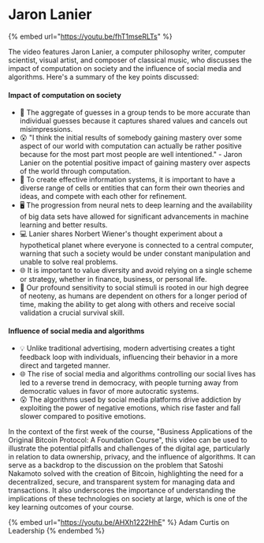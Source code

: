 # Jaron Lanier

{% embed url="https://youtu.be/fhT1mseRLTs" %}

The video features Jaron Lanier, a computer philosophy writer, computer scientist, visual artist, and composer of classical music, who discusses the impact of computation on society and the influence of social media and algorithms. Here's a summary of the key points discussed:

#### Impact of computation on society

* 🧠 The aggregate of guesses in a group tends to be more accurate than individual guesses because it captures shared values and cancels out misimpressions.
* 😮 "I think the initial results of somebody gaining mastery over some aspect of our world with computation can actually be rather positive because for the most part most people are well intentioned." - Jaron Lanier on the potential positive impact of gaining mastery over aspects of the world through computation.
* 🧠 To create effective information systems, it is important to have a diverse range of cells or entities that can form their own theories and ideas, and compete with each other for refinement.
* 🖥️ The progression from neural nets to deep learning and the availability of big data sets have allowed for significant advancements in machine learning and better results.
* 💻 Lanier shares Norbert Wiener's thought experiment about a hypothetical planet where everyone is connected to a central computer, warning that such a society would be under constant manipulation and unable to solve real problems.
* 🌐 It is important to value diversity and avoid relying on a single scheme or strategy, whether in finance, business, or personal life.
* 🧠 Our profound sensitivity to social stimuli is rooted in our high degree of neoteny, as humans are dependent on others for a longer period of time, making the ability to get along with others and receive social validation a crucial survival skill.

#### Influence of social media and algorithms

* 💡 Unlike traditional advertising, modern advertising creates a tight feedback loop with individuals, influencing their behavior in a more direct and targeted manner.
* 🌐 The rise of social media and algorithms controlling our social lives has led to a reverse trend in democracy, with people turning away from democratic values in favor of more autocratic systems.
* 😮 The algorithms used by social media platforms drive addiction by exploiting the power of negative emotions, which rise faster and fall slower compared to positive emotions.

In the context of the first week of the course, "Business Applications of the Original Bitcoin Protocol: A Foundation Course", this video can be used to illustrate the potential pitfalls and challenges of the digital age, particularly in relation to data ownership, privacy, and the influence of algorithms. It can serve as a backdrop to the discussion on the problem that Satoshi Nakamoto solved with the creation of Bitcoin, highlighting the need for a decentralized, secure, and transparent system for managing data and transactions. It also underscores the importance of understanding the implications of these technologies on society at large, which is one of the key learning outcomes of your course.

{% embed url="https://youtu.be/AHXh1222HhE" %}
Adam Curtis on Leadership
{% endembed %}

